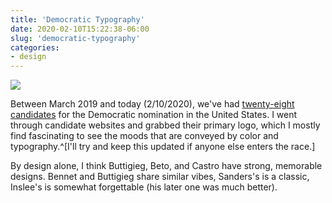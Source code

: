 ```yaml
---
title: 'Democratic Typography'
date: 2020-02-10T15:22:38-06:00
slug: 'democratic-typography'
categories: 
- design
---
```


<a data-fancybox="gallery" href="/assets/images/demlogos.png"><img src="/assets/images/demlogos.png"></a>

Between March 2019 and today (2/10/2020), we've had [twenty-eight candidates](https://www.nytimes.com/interactive/2019/us/politics/2020-presidential-candidates.html) for the Democratic nomination in the United States. I went through candidate websites and grabbed their primary logo, which I mostly find fascinating to see the moods that are conveyed by color and typography.^[I'll try and keep this updated if anyone else enters the race.]

By design alone, I think Buttigieg, Beto, and Castro have strong, memorable designs. Bennet and Buttigieg share similar vibes, Sanders's is a classic, Inslee's is somewhat forgettable (his later one was much better). 
